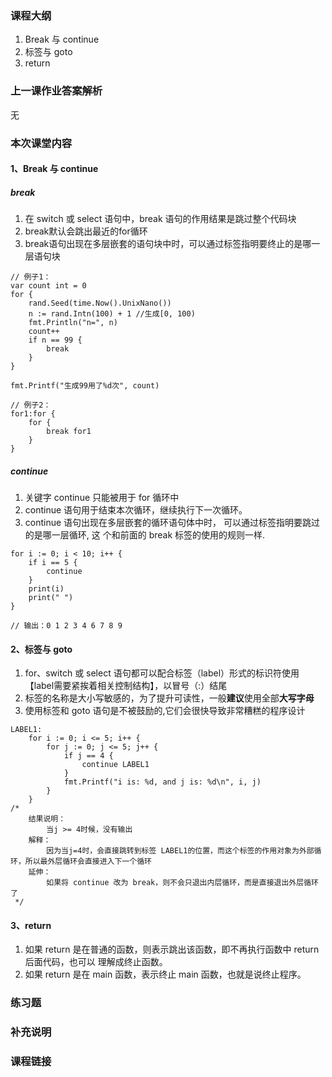 ### 课程大纲

1. Break 与 continue
2. 标签与 goto
3. return

### 上一课作业答案解析

无

### 本次课堂内容

#### 1、Break 与 continue

##### break

1. 在 switch 或 select 语句中，break 语句的作用结果是跳过整个代码块
2. break默认会跳出最近的for循环
3. break语句出现在多层嵌套的语句块中时，可以通过标签指明要终止的是哪一层语句块

```
// 例子1：
var count int = 0
for {
	rand.Seed(time.Now().UnixNano())
	n := rand.Intn(100) + 1 //生成[0, 100)
	fmt.Println("n=", n)
	count++
	if n == 99 {
		break
	}
}

fmt.Printf("生成99用了%d次", count)
	
// 例子2：
for1:for {
	for {
		break for1
	}
}	
```

##### continue

1. 关键字 continue 只能被用于 for 循环中
2. continue 语句用于结束本次循环，继续执行下一次循环。
3. continue 语句出现在多层嵌套的循环语句体中时， 可以通过标签指明要跳过的是哪一层循环, 这 个和前面的 break 标签的使用的规则一样.

```
for i := 0; i < 10; i++ {
    if i == 5 {
        continue
    }
    print(i)
    print(" ")
}

// 输出：0 1 2 3 4 6 7 8 9
```

#### 2、标签与 goto

1. for、switch 或 select 语句都可以配合标签（label）形式的标识符使用【label需要紧挨着相关控制结构】，以冒号（:）结尾
2. 标签的名称是大小写敏感的，为了提升可读性，一般**建议**使用全部**大写字母**
3. 使用标签和 goto 语句是不被鼓励的,它们会很快导致非常糟糕的程序设计

```
LABEL1:
	for i := 0; i <= 5; i++ {
		for j := 0; j <= 5; j++ {
			if j == 4 {
				continue LABEL1
			}
			fmt.Printf("i is: %d, and j is: %d\n", i, j)
		}
	}
/*
	结果说明：
		当j >= 4时候，没有输出
	解释：
		因为当j=4时，会直接跳转到标签 LABEL1的位置，而这个标签的作用对象为外部循环，所以最外层循环会直接进入下一个循环
	延伸：
		如果将 continue 改为 break，则不会只退出内层循环，而是直接退出外层循环了
 */
```

#### 3、return

1. 如果 return 是在普通的函数，则表示跳出该函数，即不再执行函数中 return 后面代码，也可以 理解成终止函数。
2. 如果 return 是在 main 函数，表示终止 main 函数，也就是说终止程序。

### 练习题

### 补充说明

### 课程链接